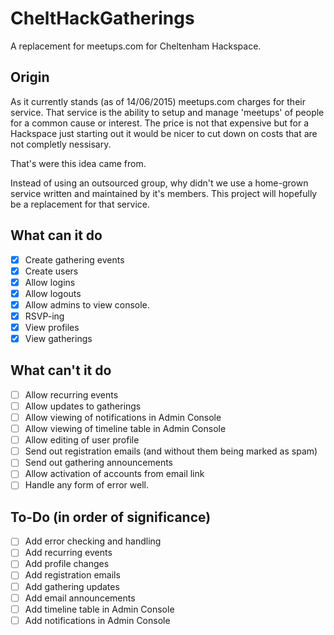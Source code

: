# CheltHackGatherings
A replacement for meetups.com for Cheltenham Hackspace.

## Origin
As it currently stands (as of 14/06/2015) meetups.com charges for their service. That service is the ability to setup and manage 'meetups' of people for a common cause or interest. The price is not that expensive but for a Hackspace just starting out it would be nicer to cut down on costs that are not completly nessisary. 

That's were this idea came from.

Instead of using an outsourced group, why didn't we use a home-grown service written and maintained by it's members. This project will hopefully be a replacement for that service.

## What can it do
- [x] Create gathering events
- [x] Create users
- [x] Allow logins
- [x] Allow logouts
- [x] Allow admins to view console.
- [x] RSVP-ing
- [x] View profiles
- [x] View gatherings
 
## What can't it do
- [ ] Allow recurring events
- [ ] Allow updates to gatherings
- [ ] Allow viewing of notifications in Admin Console
- [ ] Allow viewing of timeline table in Admin Console
- [ ] Allow editing of user profile
- [ ] Send out registration emails (and without them being marked as spam)
- [ ] Send out gathering announcements
- [ ] Allow activation of accounts from email link
- [ ] Handle any form of error well.

## To-Do (in order of significance)
- [ ] Add error checking and handling
- [ ] Add recurring events
- [ ] Add profile changes
- [ ] Add registration emails
- [ ] Add gathering updates
- [ ] Add email announcements
- [ ] Add timeline table in Admin Console
- [ ] Add notifications in Admin Console
